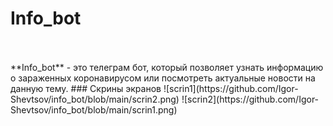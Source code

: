 # Info_bot
<br/>
<br/>
**Info_bot** - это телеграм бот, который позволяет узнать информацию о зараженных коронавирусом или посмотреть актуальные новости на данную тему.
### Скрины экранов
![scrin1](https://github.com/Igor-Shevtsov/info_bot/blob/main/scrin2.png)
![scrin2](https://github.com/Igor-Shevtsov/info_bot/blob/main/scrin1.png)


